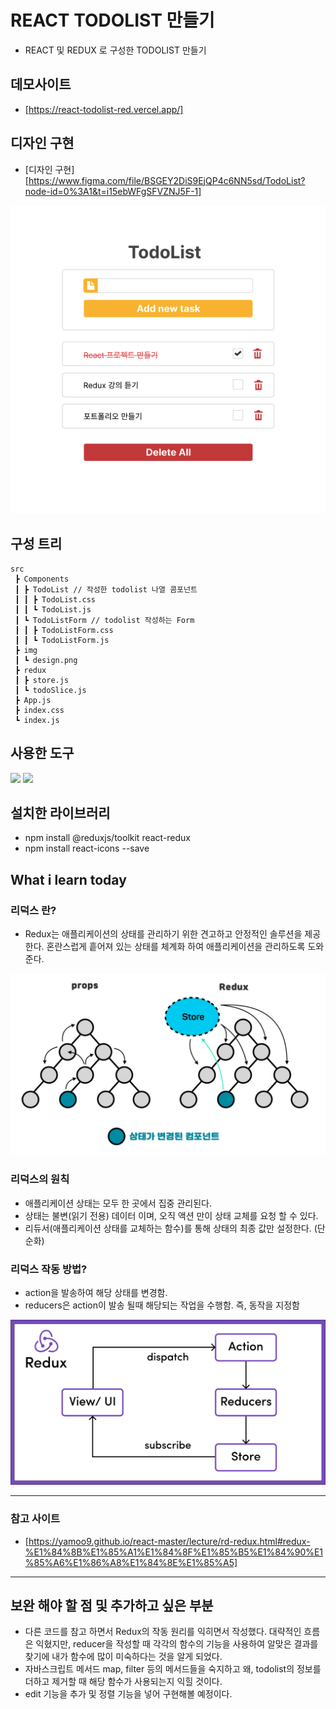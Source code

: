 # REACT TODOLIST 만들기
- REACT 및 REDUX 로 구성한 TODOLIST 만들기

## 데모사이트
- [https://react-todolist-red.vercel.app/]

## 디자인 구현
- [디자인 구현][https://www.figma.com/file/BSGEY2DiS9EjQP4c6NN5sd/TodoList?node-id=0%3A1&t=i15ebWFgSFVZNJ5F-1]

<img src="./src/img/design.png">


## 구성 트리

```
src
 ┣ Components
 ┃ ┣ TodoList // 작성한 todolist 나열 콤포넌트
 ┃ ┃ ┣ TodoList.css
 ┃ ┃ ┗ TodoList.js 
 ┃ ┗ TodoListForm // todolist 작성하는 Form
 ┃ ┃ ┣ TodoListForm.css
 ┃ ┃ ┗ TodoListForm.js
 ┣ img
 ┃ ┗ design.png
 ┣ redux
 ┃ ┣ store.js 
 ┃ ┗ todoSlice.js
 ┣ App.js
 ┣ index.css
 ┗ index.js
```

## 사용한 도구
<img src="https://img.shields.io/badge/react-%2320232a.svg?style=for-the-badge&logo=react&logoColor=%2361DAFB"/>
<img src="https://img.shields.io/badge/redux-%23593d88.svg?style=for-the-badge&logo=redux&logoColor=white"/>


## 설치한 라이브러리
- npm install @reduxjs/toolkit react-redux
- npm install react-icons --save

## What i learn today

### 리덕스 란?
- Redux는 애플리케이션의 상태를 관리하기 위한 견고하고 안정적인 솔루션을 제공한다. 혼란스럽게 흩어져 있는 상태를 체계화 하여 애플리케이션을 관리하도록 도와준다. 

<img src="./src/img/why-using-redux.jpeg">

### 리덕스의 원칙
- 애플리케이션 상태는 모두 한 곳에서 집중 관리된다. 
- 상태는 불변(읽기 전용) 데이터 이며, 오직 액션 만이 상태 교체를 요청 할 수 있다.
- 리듀서(애플리케이션 상태를 교체하는 함수)를 통해 상태의 최종 값만 설정한다. (단순화)

### 리덕스 작동 방법?
- action을 발송하여 해당 상태를 변경함.
- reducers은 action이 발송 될때 해당되는 작업을 수행함. 즉, 동작을 지정함

<img src="./src/img/redux.png">

*** 

### 참고 사이트 
- [https://yamoo9.github.io/react-master/lecture/rd-redux.html#redux-%E1%84%8B%E1%85%A1%E1%84%8F%E1%85%B5%E1%84%90%E1%85%A6%E1%86%A8%E1%84%8E%E1%85%A5]

***


## 보완 해야 할 점 및 추가하고 싶은 부분
- 다른 코드를 참고 하면서 Redux의 작동 원리를 익히면서 작성했다. 대략적인 흐름은 익혔지만, reducer을 작성할 때 각각의 함수의 기능을 사용하여 알맞은 결과를 찾기에 내가 함수에 많이 미숙하다는 것을 알게 되었다. 
- 자바스크립트 메서드 map, filter 등의 메서드들을 숙지하고 왜, todolist의 정보를 더하고 제거할 때 해당 함수가 사용되는지 익힐 것이다. 
- edit 기능을 추가 및 정렬 기능을 넣어 구현해볼 예정이다.
